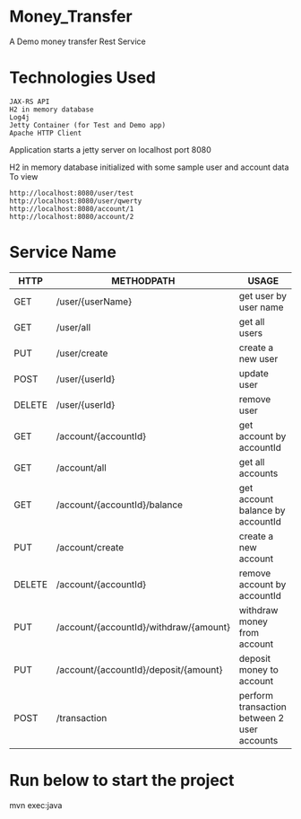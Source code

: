 # Money_Transfer
A Demo money transfer Rest Service

# Technologies Used

    JAX-RS API
    H2 in memory database
    Log4j
    Jetty Container (for Test and Demo app)
    Apache HTTP Client

Application starts a jetty server on localhost port 8080

H2 in memory database initialized with some sample user and account data To view

    http://localhost:8080/user/test
    http://localhost:8080/user/qwerty
    http://localhost:8080/account/1
    http://localhost:8080/account/2

# Service Name

| HTTP  | METHODPATH | USAGE |
| ------------- | ------------- | ------------- |
| GET | /user/{userName} | get user by user name |
| GET | /user/all | get all users |
| PUT |	/user/create | create a new user |
| POST | /user/{userId} | update user |
| DELETE | /user/{userId} | remove user |
| GET | /account/{accountId} | get account by accountId |
| GET | /account/all | get all accounts |
| GET | /account/{accountId}/balance | get account balance by accountId |
| PUT |	/account/create | create a new account |
| DELETE | /account/{accountId} | remove account by accountId |
| PUT | /account/{accountId}/withdraw/{amount} |	withdraw money from account |
| PUT | /account/{accountId}/deposit/{amount} |	deposit money to account |
| POST | /transaction | perform transaction between 2 user accounts |


# Run below to start the project

mvn exec:java
